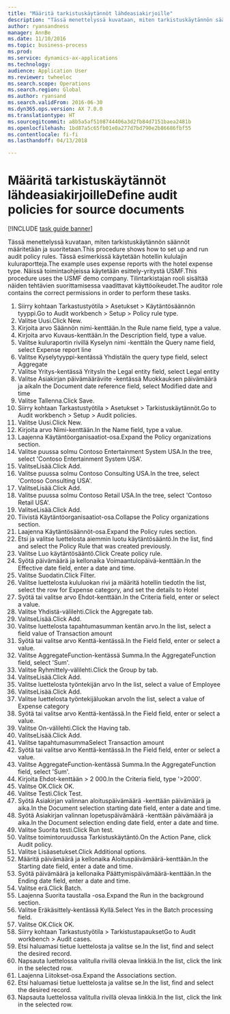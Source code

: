 ```yaml
--- 
title: "Määritä tarkistuskäytännöt lähdeasiakirjoille"
description: "Tässä menettelyssä kuvataan, miten tarkistuskäytännön säännöt määritetään ja suoritetaan."
author: ryansandness
manager: AnnBe
ms.date: 11/10/2016
ms.topic: business-process
ms.prod: 
ms.service: dynamics-ax-applications
ms.technology: 
audience: Application User
ms.reviewer: twheeloc
ms.search.scope: Operations
ms.search.region: Global
ms.author: ryansand
ms.search.validFrom: 2016-06-30
ms.dyn365.ops.version: AX 7.0.0
ms.translationtype: HT
ms.sourcegitcommit: a8b5a5af5108744406a3d2fb84d7151baea2481b
ms.openlocfilehash: 1bd87a5c65fb01e0a277d7bd790e2b86686fbf55
ms.contentlocale: fi-fi
ms.lasthandoff: 04/13/2018

---
```

# <a name="define-audit-policies-for-source-documents"></a><span data-ttu-id="70b26-103">Määritä tarkistuskäytännöt lähdeasiakirjoille</span><span class="sxs-lookup"><span data-stu-id="70b26-103">Define audit policies for source documents</span></span>

[!INCLUDE [task guide banner](../../includes/task-guide-banner.md)]

<span data-ttu-id="70b26-104">Tässä menettelyssä kuvataan, miten tarkistuskäytännön säännöt määritetään ja suoritetaan.</span><span class="sxs-lookup"><span data-stu-id="70b26-104">This procedure shows how to set up and run audit policy rules.</span></span> <span data-ttu-id="70b26-105">Tässä esimerkissä käytetään hotellin kululajin kuluraportteja.</span><span class="sxs-lookup"><span data-stu-id="70b26-105">The example uses expense reports with the hotel expense type.</span></span> <span data-ttu-id="70b26-106">Näissä toimintaohjeissa käytetään esittely-yritystä USMF.</span><span class="sxs-lookup"><span data-stu-id="70b26-106">This procedure uses the USMF demo company.</span></span> <span data-ttu-id="70b26-107">Tilintarkistajan rooli sisältää näiden tehtävien suorittamisessa vaadittavat käyttöoikeudet.</span><span class="sxs-lookup"><span data-stu-id="70b26-107">The auditor role contains the correct permissions in order to perform these tasks.</span></span>

1. <span data-ttu-id="70b26-108">Siirry kohtaan Tarkastustyötila > Asetukset > Käytäntösäännön tyyppi.</span><span class="sxs-lookup"><span data-stu-id="70b26-108">Go to Audit workbench > Setup > Policy rule type.</span></span>
2. <span data-ttu-id="70b26-109">Valitse Uusi.</span><span class="sxs-lookup"><span data-stu-id="70b26-109">Click New.</span></span>
3. <span data-ttu-id="70b26-110">Kirjoita arvo Säännön nimi-kenttään.</span><span class="sxs-lookup"><span data-stu-id="70b26-110">In the Rule name field, type a value.</span></span>
4. <span data-ttu-id="70b26-111">Kirjoita arvo Kuvaus-kenttään.</span><span class="sxs-lookup"><span data-stu-id="70b26-111">In the Description field, type a value.</span></span>
5. <span data-ttu-id="70b26-112">Valitse kuluraportin rivillä Kyselyn nimi -kenttä</span><span class="sxs-lookup"><span data-stu-id="70b26-112">In the Query name field, select Expense report line</span></span>
6. <span data-ttu-id="70b26-113">Valitse Kyselytyyppi-kentässä Yhdistä</span><span class="sxs-lookup"><span data-stu-id="70b26-113">In the query type field, select Aggregate</span></span>
7. <span data-ttu-id="70b26-114">Valitse Yritys-kentässä Yritys</span><span class="sxs-lookup"><span data-stu-id="70b26-114">In the Legal entity field, select Legal entity</span></span>
8. <span data-ttu-id="70b26-115">Valitse Asiakirjan päivämääräviite -kentässä Muokkauksen päivämäärä ja aika</span><span class="sxs-lookup"><span data-stu-id="70b26-115">In the Document date reference field, select Modified date and time</span></span>
9. <span data-ttu-id="70b26-116">Valitse Tallenna.</span><span class="sxs-lookup"><span data-stu-id="70b26-116">Click Save.</span></span>
10. <span data-ttu-id="70b26-117">Siirry kohtaan Tarkastustyötila > Asetukset > Tarkistuskäytännöt.</span><span class="sxs-lookup"><span data-stu-id="70b26-117">Go to Audit workbench > Setup > Audit policies.</span></span>
11. <span data-ttu-id="70b26-118">Valitse Uusi.</span><span class="sxs-lookup"><span data-stu-id="70b26-118">Click New.</span></span>
12. <span data-ttu-id="70b26-119">Kirjoita arvo Nimi-kenttään.</span><span class="sxs-lookup"><span data-stu-id="70b26-119">In the Name field, type a value.</span></span>
13. <span data-ttu-id="70b26-120">Laajenna Käytäntöorganisaatiot-osa.</span><span class="sxs-lookup"><span data-stu-id="70b26-120">Expand the Policy organizations section.</span></span>
14. <span data-ttu-id="70b26-121">Valitse puussa solmu Contoso Entertainment System USA.</span><span class="sxs-lookup"><span data-stu-id="70b26-121">In the tree, select 'Contoso Entertainment System USA'.</span></span>
15. <span data-ttu-id="70b26-122">ValitseLisää.</span><span class="sxs-lookup"><span data-stu-id="70b26-122">Click Add.</span></span>
16. <span data-ttu-id="70b26-123">Valitse puussa solmu Contoso Consulting USA.</span><span class="sxs-lookup"><span data-stu-id="70b26-123">In the tree, select 'Contoso Consulting USA'.</span></span>
17. <span data-ttu-id="70b26-124">ValitseLisää.</span><span class="sxs-lookup"><span data-stu-id="70b26-124">Click Add.</span></span>
18. <span data-ttu-id="70b26-125">Valitse puussa solmu Contoso Retail USA.</span><span class="sxs-lookup"><span data-stu-id="70b26-125">In the tree, select 'Contoso Retail USA'.</span></span>
19. <span data-ttu-id="70b26-126">ValitseLisää.</span><span class="sxs-lookup"><span data-stu-id="70b26-126">Click Add.</span></span>
20. <span data-ttu-id="70b26-127">Tiivistä Käytäntöorganisaatiot-osa.</span><span class="sxs-lookup"><span data-stu-id="70b26-127">Collapse the Policy organizations section.</span></span>
21. <span data-ttu-id="70b26-128">Laajenna Käytäntösäännöt-osa.</span><span class="sxs-lookup"><span data-stu-id="70b26-128">Expand the Policy rules section.</span></span>
22. <span data-ttu-id="70b26-129">Etsi ja valitse luettelosta aiemmin luotu käytäntösääntö.</span><span class="sxs-lookup"><span data-stu-id="70b26-129">In the list, find and select the Policy Rule that was created previously.</span></span>
23. <span data-ttu-id="70b26-130">Valitse Luo käytäntösääntö.</span><span class="sxs-lookup"><span data-stu-id="70b26-130">Click Create policy rule.</span></span>
24. <span data-ttu-id="70b26-131">Syötä päivämäärä ja kellonaika Voimaantulopäivä-kenttään.</span><span class="sxs-lookup"><span data-stu-id="70b26-131">In the Effective date field, enter a date and time.</span></span>
25. <span data-ttu-id="70b26-132">Valitse Suodatin.</span><span class="sxs-lookup"><span data-stu-id="70b26-132">Click Filter.</span></span>
26. <span data-ttu-id="70b26-133">Valitse luettelosta kululuokan rivi ja määritä hotellin tiedot</span><span class="sxs-lookup"><span data-stu-id="70b26-133">In the list, select the row for Expense category, and set the details to Hotel</span></span>
27. <span data-ttu-id="70b26-134">Syötä tai valitse arvo Ehdot-kenttään.</span><span class="sxs-lookup"><span data-stu-id="70b26-134">In the Criteria field, enter or select a value.</span></span>
28. <span data-ttu-id="70b26-135">Valitse Yhdistä-välilehti.</span><span class="sxs-lookup"><span data-stu-id="70b26-135">Click the Aggregate tab.</span></span>
29. <span data-ttu-id="70b26-136">ValitseLisää.</span><span class="sxs-lookup"><span data-stu-id="70b26-136">Click Add.</span></span>
30. <span data-ttu-id="70b26-137">Valitse luettelosta tapahtumasumman kentän arvo.</span><span class="sxs-lookup"><span data-stu-id="70b26-137">In the list, select a field value of Transaction amount</span></span>
31. <span data-ttu-id="70b26-138">Syötä tai valitse arvo Kenttä-kentässä.</span><span class="sxs-lookup"><span data-stu-id="70b26-138">In the Field field, enter or select a value.</span></span>
32. <span data-ttu-id="70b26-139">Valitse AggregateFunction-kentässä Summa.</span><span class="sxs-lookup"><span data-stu-id="70b26-139">In the AggregateFunction field, select 'Sum'.</span></span>
33. <span data-ttu-id="70b26-140">Valitse Ryhmittely-välilehti.</span><span class="sxs-lookup"><span data-stu-id="70b26-140">Click the Group by tab.</span></span>
34. <span data-ttu-id="70b26-141">ValitseLisää.</span><span class="sxs-lookup"><span data-stu-id="70b26-141">Click Add.</span></span>
35. <span data-ttu-id="70b26-142">Valitse luettelosta työntekijän arvo </span><span class="sxs-lookup"><span data-stu-id="70b26-142">In the list, select a value of Employee</span></span> 
36. <span data-ttu-id="70b26-143">ValitseLisää.</span><span class="sxs-lookup"><span data-stu-id="70b26-143">Click Add.</span></span>
37. <span data-ttu-id="70b26-144">Valitse luettelosta työntekijäluokan arvo</span><span class="sxs-lookup"><span data-stu-id="70b26-144">In the list, select a value of Expense category</span></span>
38. <span data-ttu-id="70b26-145">Syötä tai valitse arvo Kenttä-kentässä.</span><span class="sxs-lookup"><span data-stu-id="70b26-145">In the Field field, enter or select a value.</span></span>
39. <span data-ttu-id="70b26-146">Valitse On-välilehti.</span><span class="sxs-lookup"><span data-stu-id="70b26-146">Click the Having tab.</span></span>
40. <span data-ttu-id="70b26-147">ValitseLisää.</span><span class="sxs-lookup"><span data-stu-id="70b26-147">Click Add.</span></span>
41. <span data-ttu-id="70b26-148">Valitse tapahtumasumma</span><span class="sxs-lookup"><span data-stu-id="70b26-148">Select Transaction amount</span></span>
42. <span data-ttu-id="70b26-149">Syötä tai valitse arvo Kenttä-kentässä.</span><span class="sxs-lookup"><span data-stu-id="70b26-149">In the Field field, enter or select a value.</span></span>
43. <span data-ttu-id="70b26-150">Valitse AggregateFunction-kentässä Summa.</span><span class="sxs-lookup"><span data-stu-id="70b26-150">In the AggregateFunction field, select 'Sum'.</span></span>
44. <span data-ttu-id="70b26-151">Kirjoita Ehdot-kenttään > 2 000.</span><span class="sxs-lookup"><span data-stu-id="70b26-151">In the Criteria field, type '>2000'.</span></span>
45. <span data-ttu-id="70b26-152">Valitse OK.</span><span class="sxs-lookup"><span data-stu-id="70b26-152">Click OK.</span></span>
46. <span data-ttu-id="70b26-153">Valitse Testi.</span><span class="sxs-lookup"><span data-stu-id="70b26-153">Click Test.</span></span>
47. <span data-ttu-id="70b26-154">Syötä Asiakirjan valinnan aloituspäivämäärä -kenttään päivämäärä ja aika.</span><span class="sxs-lookup"><span data-stu-id="70b26-154">In the Document selection starting date field, enter a date and time.</span></span>
48. <span data-ttu-id="70b26-155">Syötä Asiakirjan valinnan lopetuspäivämäärä -kenttään päivämäärä ja aika.</span><span class="sxs-lookup"><span data-stu-id="70b26-155">In the Document selection ending date field, enter a date and time.</span></span>
49. <span data-ttu-id="70b26-156">Valitse Suorita testi.</span><span class="sxs-lookup"><span data-stu-id="70b26-156">Click Run test.</span></span>
50. <span data-ttu-id="70b26-157">Valitse toimintoruudussa Tarkistuskäytäntö.</span><span class="sxs-lookup"><span data-stu-id="70b26-157">On the Action Pane, click Audit policy.</span></span>
51. <span data-ttu-id="70b26-158">Valitse Lisäasetukset.</span><span class="sxs-lookup"><span data-stu-id="70b26-158">Click Additional options.</span></span>
52. <span data-ttu-id="70b26-159">Määritä päivämäärä ja kellonaika Aloituspäivämäärä-kenttään.</span><span class="sxs-lookup"><span data-stu-id="70b26-159">In the Starting date field, enter a date and time.</span></span>
53. <span data-ttu-id="70b26-160">Syötä päivämäärä ja kellonaika Päättymispäivämäärä-kenttään.</span><span class="sxs-lookup"><span data-stu-id="70b26-160">In the Ending date field, enter a date and time.</span></span>
54. <span data-ttu-id="70b26-161">Valitse erä.</span><span class="sxs-lookup"><span data-stu-id="70b26-161">Click Batch.</span></span>
55. <span data-ttu-id="70b26-162">Laajenna Suorita taustalla -osa.</span><span class="sxs-lookup"><span data-stu-id="70b26-162">Expand the Run in the background section.</span></span>
56. <span data-ttu-id="70b26-163">Valitse Eräkäsittely-kentässä Kyllä.</span><span class="sxs-lookup"><span data-stu-id="70b26-163">Select Yes in the Batch processing field.</span></span>
57. <span data-ttu-id="70b26-164">Valitse OK.</span><span class="sxs-lookup"><span data-stu-id="70b26-164">Click OK.</span></span>
58. <span data-ttu-id="70b26-165">Siirry kohtaan Tarkastustyötila > Tarkistustapaukset</span><span class="sxs-lookup"><span data-stu-id="70b26-165">Go to Audit workbench > Audit cases.</span></span>
59. <span data-ttu-id="70b26-166">Etsi haluamasi tietue luettelosta ja valitse se.</span><span class="sxs-lookup"><span data-stu-id="70b26-166">In the list, find and select the desired record.</span></span>
60. <span data-ttu-id="70b26-167">Napsauta luettelossa valitulla rivillä olevaa linkkiä.</span><span class="sxs-lookup"><span data-stu-id="70b26-167">In the list, click the link in the selected row.</span></span>
61. <span data-ttu-id="70b26-168">Laajenna Liitokset-osa.</span><span class="sxs-lookup"><span data-stu-id="70b26-168">Expand the Associations section.</span></span>
62. <span data-ttu-id="70b26-169">Etsi haluamasi tietue luettelosta ja valitse se.</span><span class="sxs-lookup"><span data-stu-id="70b26-169">In the list, find and select the desired record.</span></span>
63. <span data-ttu-id="70b26-170">Napsauta luettelossa valitulla rivillä olevaa linkkiä.</span><span class="sxs-lookup"><span data-stu-id="70b26-170">In the list, click the link in the selected row.</span></span>


